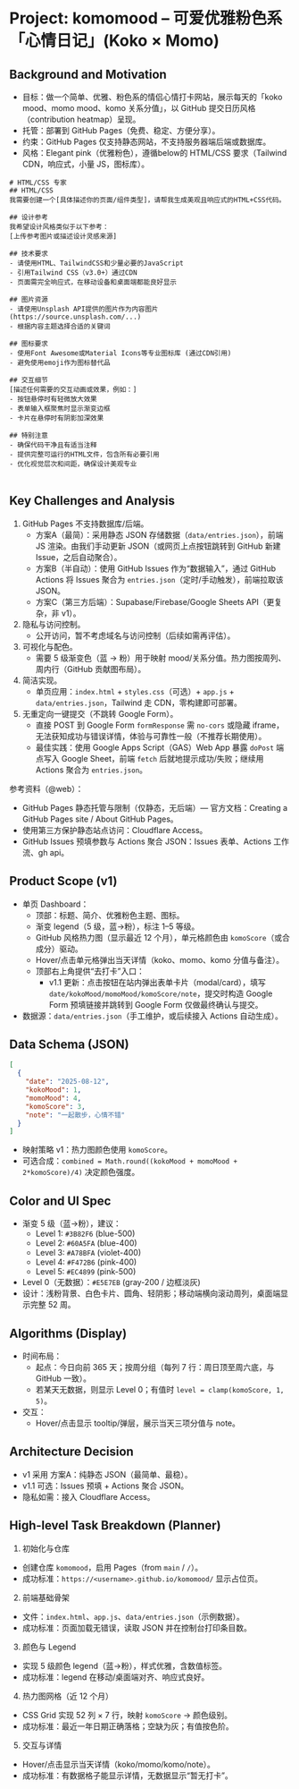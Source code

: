 # Project: komomood – 可爱优雅粉色系「心情日记」(Koko × Momo)

## Background and Motivation
- 目标：做一个简单、优雅、粉色系的情侣心情打卡网站，展示每天的「koko mood、momo mood、komo 关系分值」，以 GitHub 提交日历风格（contribution heatmap）呈现。
- 托管：部署到 GitHub Pages（免费、稳定、方便分享）。
- 约束：GitHub Pages 仅支持静态网站，不支持服务器端后端或数据库。
- 风格：Elegant pink（优雅粉色），遵循below的 HTML/CSS 要求（Tailwind CDN，响应式，小量 JS，图标库）。
```
# HTML/CSS 专家
## HTML/CSS
我需要创建一个[具体描述你的页面/组件类型]，请帮我生成美观且响应式的HTML+CSS代码。

## 设计参考
我希望设计风格类似于以下参考：
[上传参考图片或描述设计灵感来源]

## 技术要求
- 请使用HTML、TailwindCSS和少量必要的JavaScript
- 引用Tailwind CSS（v3.0+）通过CDN
- 页面需完全响应式，在移动设备和桌面端都能良好显示

## 图片资源
- 请使用Unsplash API提供的图片作为内容图片 (https://source.unsplash.com/...)
- 根据内容主题选择合适的关键词

## 图标要求
- 使用Font Awesome或Material Icons等专业图标库 (通过CDN引用)
- 避免使用emoji作为图标替代品

## 交互细节
[描述任何需要的交互动画或效果，例如：]
- 按钮悬停时有轻微放大效果
- 表单输入框聚焦时显示渐变边框
- 卡片在悬停时有阴影加深效果

## 特别注意
- 确保代码干净且有适当注释
- 提供完整可运行的HTML文件，包含所有必要引用
- 优化视觉层次和间距，确保设计美观专业
　
```

## Key Challenges and Analysis
1. GitHub Pages 不支持数据库/后端。
   - 方案A（最简）：采用静态 JSON 存储数据（`data/entries.json`），前端 JS 渲染。由我们手动更新 JSON（或网页上点按钮跳转到 GitHub 新建 Issue，之后自动聚合）。
   - 方案B（半自动）：使用 GitHub Issues 作为“数据输入”，通过 GitHub Actions 将 Issues 聚合为 `entries.json`（定时/手动触发），前端拉取该 JSON。
   - 方案C（第三方后端）：Supabase/Firebase/Google Sheets API（更复杂，非 v1）。
2. 隐私与访问控制。
   - 公开访问，暂不考虑域名与访问控制（后续如需再评估）。
3. 可视化与配色。
   - 需要 5 级渐变色（蓝 → 粉）用于映射 mood/关系分值。热力图按周列、周内行（GitHub 贡献图布局）。
4. 简洁实现。
   - 单页应用：`index.html` + `styles.css`（可选）+ `app.js` + `data/entries.json`，Tailwind 走 CDN，零构建即可部署。
5. 无重定向一键提交（不跳转 Google Form）。
   - 直接 POST 到 Google Form `formResponse` 需 `no-cors` 或隐藏 iframe，无法获知成功与错误详情，体验与可靠性一般（不推荐长期使用）。
   - 最佳实践：使用 Google Apps Script（GAS）Web App 暴露 `doPost` 端点写入 Google Sheet，前端 `fetch` 后就地提示成功/失败；继续用 Actions 聚合为 `entries.json`。

参考资料（@web）：
- GitHub Pages 静态托管与限制（仅静态，无后端）— 官方文档：Creating a GitHub Pages site / About GitHub Pages。
- 使用第三方保护静态站点访问：Cloudflare Access。
- GitHub Issues 预填参数与 Actions 聚合 JSON：Issues 表单、Actions 工作流、gh api。

## Product Scope (v1)
- 单页 Dashboard：
  - 顶部：标题、简介、优雅粉色主题、图标。
  - 渐变 legend（5 级，蓝→粉），标注 1–5 等级。
  - GitHub 风格热力图（显示最近 12 个月），单元格颜色由 `komoScore`（或合成分）驱动。
  - Hover/点击单元格弹出当天详情（koko、momo、komo 分值与备注）。
  - 顶部右上角提供“去打卡”入口：
    - v1.1 更新：点击按钮在站内弹出表单卡片（modal/card），填写 `date/kokoMood/momoMood/komoScore/note`，提交时构造 Google Form 预填链接并跳转到 Google Form 仅做最终确认与提交。
- 数据源：`data/entries.json`（手工维护，或后续接入 Actions 自动生成）。

## Data Schema (JSON)
```json
[
  {
    "date": "2025-08-12",
    "kokoMood": 1,
    "momoMood": 4,
    "komoScore": 3,
    "note": "一起散步，心情不错"
  }
]
```
- 映射策略 v1：热力图颜色使用 `komoScore`。
- 可选合成：`combined = Math.round((kokoMood + momoMood + 2*komoScore)/4)` 决定颜色强度。

## Color and UI Spec
- 渐变 5 级（蓝→粉），建议：
  - Level 1: `#3B82F6` (blue-500)
  - Level 2: `#60A5FA` (blue-400)
  - Level 3: `#A78BFA` (violet-400)
  - Level 4: `#F472B6` (pink-400)
  - Level 5: `#EC4899` (pink-500)
- Level 0（无数据）：`#E5E7EB` (gray-200 / 边框淡灰)
- 设计：浅粉背景、白色卡片、圆角、轻阴影；移动端横向滚动周列，桌面端显示完整 52 周。

## Algorithms (Display)
- 时间布局：
  - 起点：今日向前 365 天；按周分组（每列 7 行：周日顶至周六底，与 GitHub 一致）。
  - 若某天无数据，则显示 Level 0；有值时 `level = clamp(komoScore, 1, 5)`。
- 交互：
  - Hover/点击显示 tooltip/弹层，展示当天三项分值与 note。

## Architecture Decision
- v1 采用 方案A：纯静态 JSON（最简单、最稳）。
- v1.1 可选：Issues 预填 + Actions 聚合 JSON。
- 隐私如需：接入 Cloudflare Access。

## High-level Task Breakdown (Planner)
1) 初始化与仓库
- 创建仓库 `komomood`，启用 Pages（from `main` / `/`）。
- 成功标准：`https://<username>.github.io/komomood/` 显示占位页。

2) 前端基础骨架
- 文件：`index.html`、`app.js`、`data/entries.json`（示例数据）。
- 成功标准：页面加载无错误，读取 JSON 并在控制台打印条目数。

3) 颜色与 Legend
- 实现 5 级颜色 legend（蓝→粉），样式优雅，含数值标签。
- 成功标准：legend 在移动/桌面端对齐、响应式良好。

4) 热力图网格（近 12 个月）
- CSS Grid 实现 52 列 × 7 行，映射 `komoScore` → 颜色级别。
- 成功标准：最近一年日期正确落格；空缺为灰；有值按色阶。

5) 交互与详情
- Hover/点击显示当天详情（koko/momo/komo/note）。
- 成功标准：有数据格子能显示详情，无数据显示“暂无打卡”。
